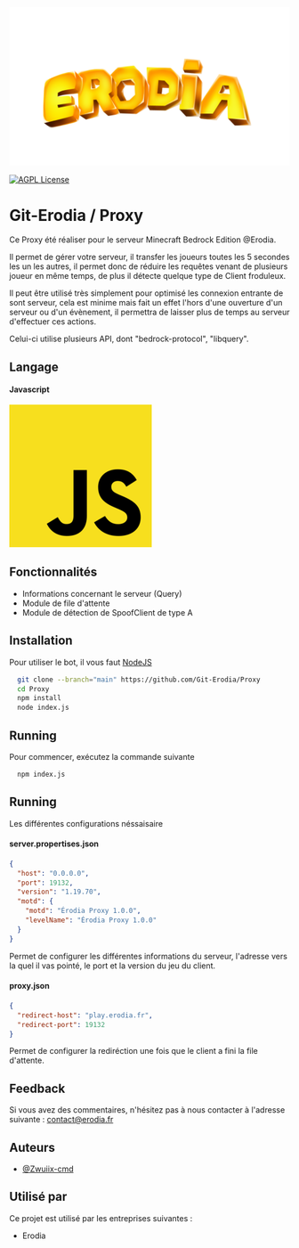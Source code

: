 
![Logo](https://raw.githubusercontent.com/Git-Erodia/Discord-Bot/main/img/logo.png)

[![AGPL License](https://img.shields.io/badge/license-AGPL-blue.svg)](http://www.gnu.org/licenses/agpl-3.0)


# Git-Erodia / Proxy
Ce Proxy été réaliser pour le serveur Minecraft Bedrock Edition @Erodia.

Il permet de gérer votre serveur, il transfer les joueurs toutes les 5 secondes les un les autres, il permet donc de réduire les requêtes venant de plusieurs joueur en même temps, de plus il détecte quelque type de Client froduleux.

Il peut être utilisé très simplement pour optimisé les connexion entrante de sont serveur, cela est minime mais fait un effet l'hors d'une ouverture d'un serveur ou d'un évènement, il permettra de laisser plus de temps au serveur d'effectuer ces actions.

Celui-ci utilise plusieurs API, dont "bedrock-protocol", "libquery".

## Langage
#### Javascript
![JavaScript](https://raw.githubusercontent.com/Git-Erodia/Discord-Bot/main/img/javascript.png)
## Fonctionnalités

- Informations concernant le serveur (Query)
- Module de file d'attente
- Module de détection de SpoofClient de type A

## Installation

Pour utiliser le bot, il vous faut [NodeJS](https://nodejs.org/fr)

```bash
  git clone --branch="main" https://github.com/Git-Erodia/Proxy
  cd Proxy
  npm install
  node index.js
```

## Running

Pour commencer, exécutez la commande suivante

```bash
  npm index.js
```

## Running

Les différentes configurations néssaisaire

#### server.propertises.json
```json
{
  "host": "0.0.0.0",
  "port": 19132,
  "version": "1.19.70",
  "motd": {
    "motd": "Érodia Proxy 1.0.0",
    "levelName": "Érodia Proxy 1.0.0"
  }
}
```

Permet de configurer les différentes informations du serveur, l'adresse vers la quel il vas pointé, le port et la version du jeu du client.

#### proxy.json
```json
{
  "redirect-host": "play.erodia.fr",
  "redirect-port": 19132
}
```

Permet de configurer la rediréction une fois que le client a fini la file d'attente.

## Feedback

Si vous avez des commentaires, n'hésitez pas à nous contacter à l'adresse suivante : contact@erodia.fr
## Auteurs
- [@Zwuiix-cmd](https://www.github.com/Zwuiix-cmd)

## Utilisé par
Ce projet est utilisé par les entreprises suivantes :

- Erodia